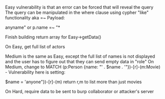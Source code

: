 Easy vulnerability is that an error can be forced that will reveal the query
The query can be manipulated in the where clause using cypher "like" functionality aka =~
Payload:

anyname" or p.name =~ "*

Finish building return array for Easy->getData()

On Easy, get full list of actors

Medium is the same as Easy, except the full list of names is not displayed and the user has to figure out that they can send empty data in "role"
On Medium, change to MATCH (p:Person {name: "' . $name . '"})-[r]-(m:Movie) - Vulnerability here is setting:

$name = 'anyone"})-[r]-(m) return r,m to list more than just movies

On Hard, require data to be sent to burp collaborator or attacker's server
